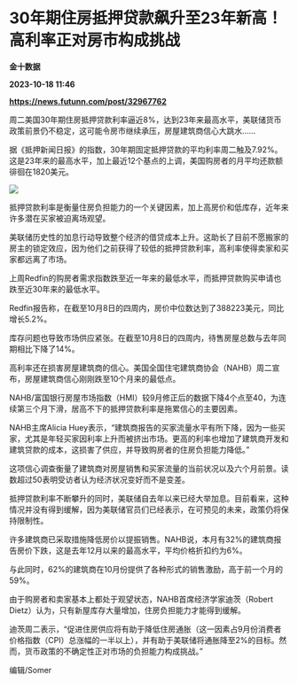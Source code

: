 # 30年期住房抵押贷款飙升至23年新高！高利率正对房市构成挑战
**金十数据**

**2023-10-18 11:46**

**https://news.futunn.com/post/32967762**

周二美国30年期住房抵押贷款利率逼近8%，达到23年来最高水平，美联储货币政策前景仍不稳定，这可能令房市继续承压，房屋建筑商信心大跳水……

据《抵押新闻日报》的指数，30年期固定抵押贷款的平均利率周二触及7.92%。这是23年来的最高水平，加上最近12个基点的上调，美国购房者的月平均还款额徘徊在1820美元。

![](https://postimg.futunn.com/1697616696106680448848.png)

抵押贷款利率是衡量住房负担能力的一个关键因素，加上高房价和低库存，近年来许多潜在买家被迫离场观望。

美联储历史性的加息行动导致整个经济的借贷成本上升。这助长了目前不愿搬家的房主的锁定效应，因为他们之前获得了较低的抵押贷款利率，高利率使得卖家和买家都远离了市场。

上周Redfin的购房者需求指数跌至近一年来的最低水平，而抵押贷款购买申请也跌至近30年来的最低水平。

Redfin报告称，在截至10月8日的四周内，房价中位数达到了388223美元，同比增长5.2%。

库存问题也导致市场供应紧张。在截至10月8日的四周内，待售房屋总数与去年同期相比下降了14%。

高利率还在损害房屋建筑商的信心。美国全国住宅建筑商协会（NAHB）周二宣布，房屋建筑商信心刚刚跌至10个月来的最低点。

NAHB/富国银行房屋市场指数（HMI）较9月修正后的数据下降4个点至40，为连续第三个月下滑，居高不下的抵押贷款利率是拖累信心的主要因素。

NAHB主席Alicia Huey表示，“建筑商报告的买家流量水平有所下降，因为一些买家，尤其是年轻买家因利率上升而被挤出市场。更高的利率也增加了建筑商开发和建筑贷款的成本，这损害了供应，并导致购房者的住房负担能力降低。”

这项信心调查衡量了建筑商对房屋销售和买家流量的当前状况以及六个月前景。读数超过50表明受访者认为经济状况变好而不是变差。

抵押贷款利率不断攀升的同时，美联储自去年以来已经大举加息。目前看来，这种情况并没有得到缓解，因为美联储官员们已经表示，在可预见的未来，政策仍将保持限制性。

许多建筑商已采取措施降低房价以提振销售。NAHB说，本月有32%的建筑商报告房价下跌，这是去年12月以来的最高水平，平均价格折扣约为6%。

与此同时，62%的建筑商在10月份提供了各种形式的销售激励，高于前一个月的59%。

由于购房者和卖家基本上都处于观望状态，NAHB首席经济学家迪茨（Robert Dietz）认为，只有新屋库存大量增加，住房负担能力才能得到缓解。

迪茨周二表示，“促进住房供应将有助于降低住房通胀（这一因素占9月份消费者价格指数（CPI）总涨幅的一半以上），并有助于美联储将通胀降至2%的目标。然而，货币政策的不确定性正对市场的负担能力构成挑战。”

编辑/Somer